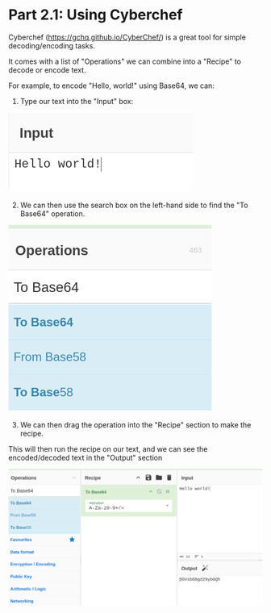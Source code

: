 # Part 2.1: Using Cyberchef

Cyberchef (https://gchq.github.io/CyberChef/) is a great tool for simple decoding/encoding tasks.

It comes with a list of "Operations" we can combine into a "Recipe" to decode or encode text.

For example, to encode "Hello, world!" using Base64, we can:
1. Type our text into the "Input" box:

![Cyberchef Input Box](../../images/breaking_game_saves/cyberchef/input.png)

2. We can then use the search box on the left-hand side to find the "To Base64" operation.

![Using the search feature to find "To Base64](../../images/breaking_game_saves/cyberchef/finding_tobase64.png)

3. We can then drag the operation into the "Recipe" section to make the recipe.

This will then run the recipe on our text, and we can see the encoded/decoded text in the "Output" section

![Cyberchef example](../../images/breaking_game_saves/cyberchef/cyberchef_example.png)

